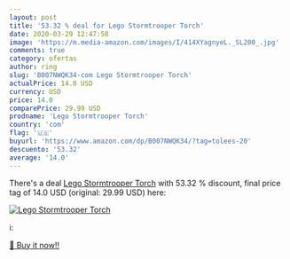 ```yaml
---
layout: post
title: '53.32 % deal for Lego Stormtrooper Torch'
date: 2020-03-29 12:47:58
image: 'https://m.media-amazon.com/images/I/414XYagnyeL._SL200_.jpg'
comments: true
category: ofertas
author: ring
slug: 'B007NWQK34-com Lego Stormtrooper Torch'
actualPrice: 14.0 USD
currency: USD
price: 14.0
comparePrice: 29.99 USD
prodname: 'Lego Stormtrooper Torch'
country: 'com'
flag: '🇺🇸'
buyurl: 'https://www.amazon.com/dp/B007NWQK34/?tag=tolees-20'
descuento: '53.32'
average: '14.0'
---
```


There's a deal [Lego Stormtrooper Torch](https://www.amazon.com/dp/B007NWQK34/?tag=tolees-20)  with  53.32 % discount, final price tag of  14.0 USD (original: 29.99 USD) here:

[![Lego Stormtrooper Torch](https://m.media-amazon.com/images/I/414XYagnyeL._SL200_.jpg)](https://www.amazon.com/dp/B007NWQK34/?tag=tolees-20)

ℹ️:


[🛒 Buy it now!!](https://www.amazon.com/dp/B007NWQK34/?tag=tolees-20)
